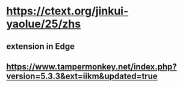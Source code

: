 
# https://ctext.org/jinkui-yaolue/25/zhs

## extension in Edge
## https://www.tampermonkey.net/index.php?version=5.3.3&ext=iikm&updated=true